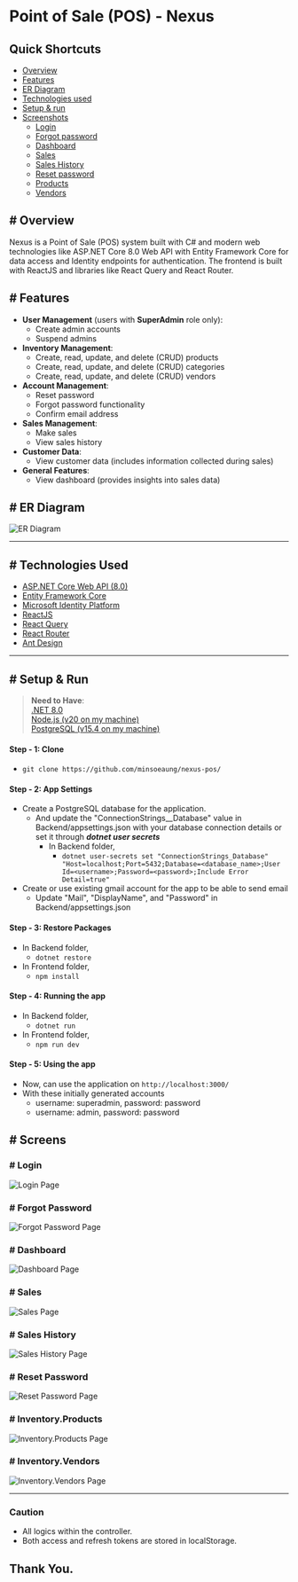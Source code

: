 # Point of Sale (POS) - Nexus

## Quick Shortcuts

- [Overview](#)
- [Features](#-features)
- [ER Diagram](#-er-diagram)
- [Technologies used](#-technologies-used)
- [Setup & run](#-setup--run)
- [Screenshots](#-screens)
    - [Login](#-login)
    - [Forgot password](#-forgot-password)
    - [Dashboard](#-dashboard)
    - [Sales](#-sales)
    - [Sales History](#-sales-history)
    - [Reset password](#-reset-password)
    - [Products](#-inventoryproduct)
    - [Vendors](#-inventoryvendor)

## # Overview

Nexus is a Point of Sale (POS) system built with C# and modern web technologies like ASP.NET Core 8.0 Web API with Entity Framework Core for data access and Identity endpoints for authentication. The frontend is built with ReactJS and libraries like React Query and React Router.
<br>

## # Features

- **User Management** (users with **SuperAdmin** role only):
  - Create admin accounts 
  - Suspend admins 
- **Inventory Management**:
  - Create, read, update, and delete (CRUD) products 
  - Create, read, update, and delete (CRUD) categories 
  - Create, read, update, and delete (CRUD) vendors 
- **Account Management**:
  - Reset password 
  - Forgot password functionality 
  - Confirm email address
- **Sales Management**:
  - Make sales 
  - View sales history
- **Customer Data**:
  - View customer data (includes information collected during sales)
- **General Features**:
  - View dashboard (provides insights into sales data)

## # ER Diagram

<img src="Screenshots/nexus_er.png"  width="auto" height="auto" alt="ER Diagram">

<hr/>

## # Technologies Used

- [ASP.NET Core Web API (8.0)](https://dotnet.microsoft.com/en-us/download/dotnet/8.0)
- [Entity Framework Core](https://learn.microsoft.com/en-us/ef/core/)
- [Microsoft Identity Platform](https://learn.microsoft.com/en-us/entra/identity-platform/)
- [ReactJS](https://react.dev/)
- [React Query](https://tanstack.com/query/latest/docs/framework/react/overview)
- [React Router](https://reactrouter.com/en/main)
- [Ant Design](https://ant.design/)

<hr/>

## # Setup & Run

> **Need to Have**:
<br>[.NET 8.0](https://dotnet.microsoft.com/en-us/download/dotnet/8.0)
<br>[Node.js (v20 on my machine)](https://nodejs.org/en/download/current)
<br>[PostgreSQL (v15.4 on my machine)](https://www.postgresql.org/download/)

#### Step - 1: Clone

- `git clone https://github.com/minsoeaung/nexus-pos/`

#### Step - 2: App Settings

- Create a PostgreSQL database for the application.
  - And update the "ConnectionStrings__Database" value in Backend/appsettings.json with your database connection details or set it
    through ***dotnet user secrets***
    - In Backend folder,
        - `dotnet user-secrets set "ConnectionStrings_Database" "Host=localhost;Port=5432;Database=<database_name>;User Id=<username>;Password=<password>;Include Error Detail=true"`
- Create or use existing gmail account for the app to be able to send email
    - Update "Mail", "DisplayName", and "Password" in Backend/appsettings.json

#### Step - 3: Restore Packages

- In Backend folder,
  - `dotnet restore`
- In Frontend folder,
  - `npm install`

#### Step - 4: Running the app

- In Backend folder,
    - `dotnet run`
- In Frontend folder,
    - `npm run dev`

#### Step - 5: Using the app

- Now, can use the application on `http://localhost:3000/`
- With these initially generated accounts
    - username: superadmin, password: password
    - username: admin, password: password

## # Screens

### **# Login**

<img src="Screenshots/Loginpage.png"  width="auto" height="auto" alt="Login Page">

### **# Forgot Password**

<img src="Screenshots/ForgotPassword.png"  width="auto" height="auto" alt="Forgot Password Page">

### **# Dashboard**

<img src="Screenshots/Dashboard.png"  width="auto" height="auto" alt="Dashboard Page">

### **# Sales**

<img src="Screenshots/SalePage.png"  width="auto" height="auto" alt="Sales Page"> 

### **# Sales History**

<img src="Screenshots/OrderDetails.png"  width="auto" height="auto" alt="Sales History Page"> 

### **# Reset Password**

<img src="Screenshots/ResetPassword.png"  width="auto" height="auto" alt="Reset Password Page">

### **# Inventory.Products**

<img src="Screenshots/ProductPage.png"  width="auto" height="auto" alt="Inventory.Products Page">

### **# Inventory.Vendors**

<img src="Screenshots/VendorPage.png"  width="auto" height="auto" alt="Inventory.Vendors Page">

<hr/>

### Caution

- All logics within the controller.
- Both access and refresh tokens are stored in localStorage.

## Thank You.

